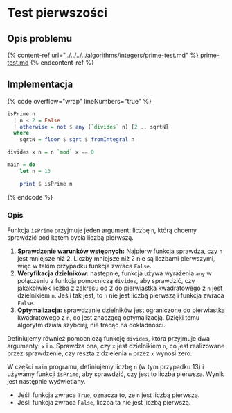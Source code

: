 # Test pierwszości

## Opis problemu

{% content-ref url="../../../../algorithms/integers/prime-test.md" %}
[prime-test.md](../../../../algorithms/integers/prime-test.md)
{% endcontent-ref %}

## Implementacja

{% code overflow="wrap" lineNumbers="true" %}
```haskell
isPrime n
  | n < 2 = False
  | otherwise = not $ any (`divides` n) [2 .. sqrtN]
  where
    sqrtN = floor $ sqrt $ fromIntegral n

divides x n = n `mod` x == 0

main = do
    let n = 13

    print $ isPrime n
```
{% endcode %}

### Opis

Funkcja `isPrime` przyjmuje jeden argument: liczbę `n`, którą chcemy sprawdzić pod kątem bycia liczbą pierwszą.

1. **Sprawdzenie warunków wstępnych:** Najpierw funkcja sprawdza, czy `n` jest mniejsze niż 2. Liczby mniejsze niż 2 nie są liczbami pierwszymi, więc w takim przypadku funkcja zwraca `False`.
2. **Weryfikacja dzielników:** następnie, funkcja używa wyrażenia `any` w połączeniu z funkcją pomocniczą `divides`, aby sprawdzić, czy jakakolwiek liczba z zakresu od 2 do pierwiastka kwadratowego z `n` jest dzielnikiem `n`. Jeśli tak jest, to `n` nie jest liczbą pierwszą i funkcja zwraca `False`.
3. **Optymalizacja:** sprawdzanie dzielników jest ograniczone do pierwiastka kwadratowego z `n`, co jest znaczącą optymalizacją. Dzięki temu algorytm działa szybciej, nie tracąc na dokładności.

Definiujemy również pomocniczą funkcję `divides`, która przyjmuje dwa argumenty: `x` i `n`. Sprawdza ona, czy `x` jest dzielnikiem `n`, co jest realizowane przez sprawdzenie, czy reszta z dzielenia `n` przez `x` wynosi zero.

W części `main` programu, definiujemy liczbę `n` (w tym przypadku 13) i używamy funkcji `isPrime`, aby sprawdzić, czy jest to liczba pierwsza. Wynik jest następnie wyświetlany.

- Jeśli funkcja zwraca `True`, oznacza to, że `n` jest liczbą pierwszą.
- Jeśli funkcja zwraca `False`, liczba ta nie jest liczbą pierwszą.
